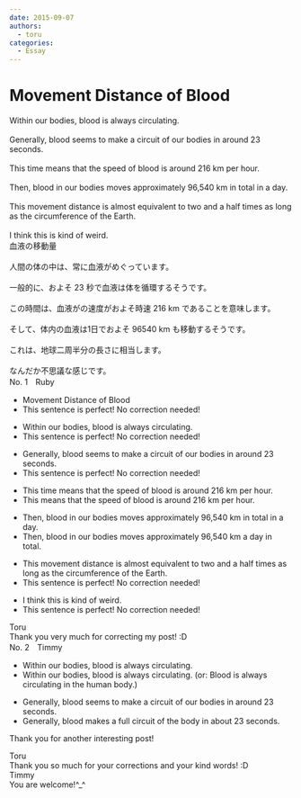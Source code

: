 ```yaml
---
date: 2015-09-07
authors:
  - toru
categories:
  - Essay
---
```


<h1 id="subject_show">Movement Distance of Blood</h1>
<div class="date" hidden>Sep 7, 2015 10:54</div>
<div id="post"><div id="body_show_ori">
Within our bodies, blood is always circulating.<br/><br/>Generally, blood seems to make a circuit of our bodies in around 23 seconds.<br/><br/>This time means that the speed of blood is around 216 km per hour.<br/><br/>Then, blood in our bodies moves approximately 96,540 km in total in a day.<br/><br/>This movement distance is almost equivalent to two and a half times as long as the circumference of the Earth.<br/><br/>I think this is kind of weird.
</div></div>

<!-- more -->

<div id="post_ja"><div id="body_show_mo">
血液の移動量<br/><br/>人間の体の中は、常に血液がめぐっています。<br/><br/>一般的に、およそ 23 秒で血液は体を循環するそうです。<br/><br/>この時間は、血液がの速度がおよそ時速 216 km であることを意味します。<br/><br/>そして、体内の血液は1日でおよそ 96540 km も移動するそうです。<br/><br/>これは、地球二周半分の長さに相当します。<br/><br/>なんだか不思議な感じです。
</div></div>
<div id="block"><div class="first_name"> No. 1　<span class="just_name">Ruby</span></div><div id="block2">
<ul class="correction_field">
<li class="incorrect">Movement Distance of Blood</li>
<li class="corrected perfect">This sentence is perfect! No correction needed!</li>
</ul>
<ul class="correction_field">
<li class="incorrect">Within our bodies, blood is always circulating.</li>
<li class="corrected perfect">This sentence is perfect! No correction needed!</li>
</ul>
<ul class="correction_field">
<li class="incorrect">Generally, blood seems to make a circuit of our bodies in around 23 seconds.</li>
<li class="corrected perfect">This sentence is perfect! No correction needed!</li>
</ul>
<ul class="correction_field">
<li class="incorrect">This time means that the speed of blood is around 216 km per hour.</li>
<li class="corrected correct">
This means that the speed of blood is around 216 km per hour.
</li>
</ul>
<ul class="correction_field">
<li class="incorrect">Then, blood in our bodies moves approximately 96,540 km in total in a day.</li>
<li class="corrected correct">
Then, blood in our bodies moves approximately 96,540 km a day in total.
</li>
</ul>
<ul class="correction_field">
<li class="incorrect">This movement distance is almost equivalent to two and a half times as long as the circumference of the Earth.</li>
<li class="corrected perfect">This sentence is perfect! No correction needed!</li>
</ul>
<ul class="correction_field">
<li class="incorrect">I think this is kind of weird.</li>
<li class="corrected perfect">This sentence is perfect! No correction needed!</li>
</ul>
</div><div class="name"><span class="just_name">Toru</span><br>
Thank you very much for correcting my post! :D
</div>
</div>
<div id="block"><div class="first_name"> No. 2　<span class="just_name">Timmy</span></div><div id="block2">
<ul class="correction_field">
<li class="incorrect">Within our bodies, blood is always circulating.</li>
<li class="corrected correct">
Within our bodies, blood is always circulating. (or: Blood is always circulating in the human body.)
</li>
</ul>
<ul class="correction_field">
<li class="incorrect">Generally, blood seems to make a circuit of our bodies in around 23 seconds.</li>
<li class="corrected correct">
Generally, blood make<span class="f_blue">s a full</span> circuit of the body in <span class="f_blue">about</span> 23 seconds.
</li>
</ul>
<p class="comment_small">
 Thank you for another interesting post!
</p>

</div><div class="name"><span class="just_name">Toru</span><br>
Thank you so much for your corrections and your kind words! :D
</div>
<div class="name"><span class="just_name">Timmy</span><br>
You are welcome!^_^
</div>
</div>
